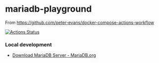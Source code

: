 mariadb-playground
==================
From https://github.com/peter-evans/docker-compose-actions-workflow

[![Actions Status](https://github.com/dirkarnez/github-docker-compose-action/workflows/docker-compose-actions-workflow/badge.svg)](https://github.com/dirkarnez/github-docker-compose-action/actions)


### Local development
- [Download MariaDB Server - MariaDB.org](https://mariadb.org/download/?t=mariadb&p=mariadb&r=10.6.5&os=windows&cpu=x86_64&pkg=zip&m=xtom_hk)
